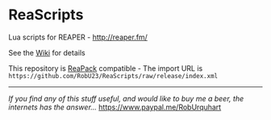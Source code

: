 # ReaScripts

Lua scripts for REAPER - http://reaper.fm/ 

See the [Wiki](https://github.com/RobU23/ReaScripts/wiki) for details

This repository is [ReaPack](https://reapack.com/) compatible - The import URL is `https://github.com/RobU23/ReaScripts/raw/release/index.xml`

---
*If you find any of this stuff useful, and would like to buy me a beer, the internets has the answer...*
https://www.paypal.me/RobUrquhart
